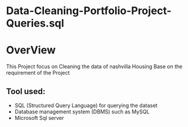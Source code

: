 # Data-Cleaning-Portfolio-Project-Queries.sql

# OverView

This Project focus on Cleaning the data of nashvilla Housing Base on the requirement of the Project

## Tool used:
- SQL (Structured Query Language) for querying the dataset
-  Database management system (DBMS) such as MySQL
-  Microsoft Sql server 


